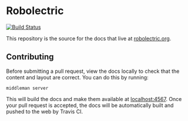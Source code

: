 # Robolectric

[![Build Status](https://secure.travis-ci.org/robolectric/robolectric.github.io.png?branch=source)](http://travis-ci.org/robolectric/robolectric.github.io)

This repository is the source for the docs that live at [robolectric.org](http://robolectric.org).

## Contributing

Before submitting a pull request, view the docs locally to check that the content and
layout are correct. You can do this by running:

    middleman server
  
This will build the docs and make them available at [localhost:4567](http://localhost:4567). Once
your pull request is accepted, the docs will be automatically built and pushed to the web by
Travis CI.

